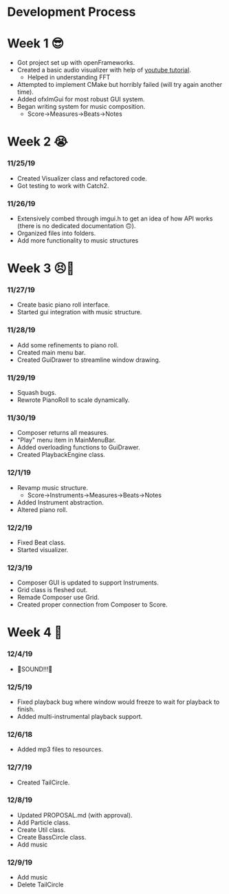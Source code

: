 ﻿# Development Process

# Week 1 😎
- Got project set up with openFrameworks.
- Created a basic audio visualizer with help of [youtube tutorial](https://www.youtube.com/watch?v=IiTsE7P-GDs&list=PL4neAtv21WOmrV8z9rSzL20QpdLU1zJLr&index=37&t=481s).
	- Helped in understanding FFT
- Attempted to implement CMake but horribly failed (will try again another time).
- Added ofxImGui for most robust GUI system.
- Began writing system for music composition.
	- Score->Measures->Beats->Notes

# Week 2 😭
### 11/25/19
- Created Visualizer class and refactored code.
- Got testing to work with Catch2.
### 11/26/19
- Extensively combed through imgui.h to get an idea of how API works (there is no dedicated documentation 🙃).
- Organized files into folders.
- Add more functionality to music structures

# Week 3 😣💢
### 11/27/19
- Create basic piano roll interface.
- Started gui integration with music structure.
### 11/28/19
- Add some refinements to piano roll.
- Created main menu bar.
- Created GuiDrawer to streamline window drawing.
### 11/29/19
- Squash bugs.
- Rewrote PianoRoll to scale dynamically.
### 11/30/19
- Composer returns all measures.
- "Play" menu item in MainMenuBar.
- Added overloading functions to GuiDrawer.
- Created PlaybackEngine class.
### 12/1/19
- Revamp music structure.
	- Score->Instruments->Measures->Beats->Notes
- Added Instrument abstraction.
- Altered piano roll.
### 12/2/19
- Fixed Beat class.
- Started visualizer.
### 12/3/19
- Composer GUI is updated to support Instruments.
- Grid class is fleshed out.
- Remade Composer use Grid.
- Created proper connection from Composer to Score.

# Week 4 🥵
### 12/4/19
- 🎉SOUND!!!🎉
### 12/5/19
- Fixed playback bug where window would freeze to wait for playback to finish.
- Added multi-instrumental playback support.
### 12/6/18
- Added mp3 files to resources.
### 12/7/19
- Created TailCircle.
### 12/8/19
- Updated PROPOSAL.md (with approval).
- Add Particle class.
- Create Util class.
- Create BassCircle class.
- Add music
### 12/9/19
- Add music
- Delete TailCircle